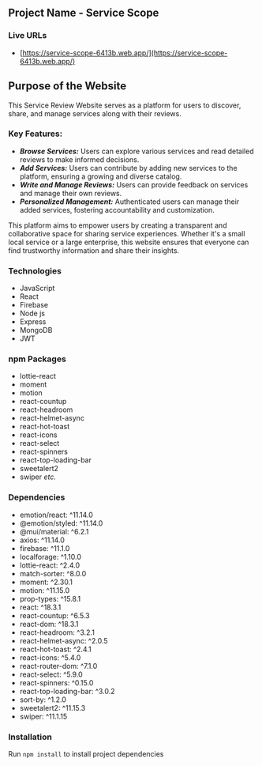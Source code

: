 
## Project Name - Service Scope
### Live URLs 
- [https://service-scope-6413b.web.app/](https://service-scope-6413b.web.app/)

## Purpose of the Website
This Service Review Website serves as a platform for users to discover, share, and manage services along with their reviews.


### Key Features:
- ***Browse Services:*** Users can explore various services and read detailed reviews to make informed decisions.
- ***Add Services:*** Users can contribute by adding new services to the platform, ensuring a growing and diverse catalog.
- ***Write and Manage Reviews:*** Users can provide feedback on services and manage their own reviews.
- ***Personalized Management:*** Authenticated users can manage their added services, fostering accountability and customization.

This platform aims to empower users by creating a transparent and collaborative space for sharing service experiences. Whether it's a small local service or a large enterprise, this website ensures that everyone can find trustworthy information and share their insights.

### Technologies
-  JavaScript
-  React
-  Firebase
-  Node js
-  Express
-  MongoDB
-  JWT

### npm Packages
- lottie-react
- moment
- motion
- react-countup
- react-headroom
- react-helmet-async
- react-hot-toast
- react-icons
- react-select
- react-spinners
- react-top-loading-bar
- sweetalert2
- swiper *etc.*
  
### Dependencies
-  emotion/react: ^11.14.0
-  @emotion/styled: ^11.14.0
-  @mui/material: ^6.2.1
-  axios: ^11.14.0
-  firebase: ^11.1.0
-  localforage: ^1.10.0
-  lottie-react: ^2.4.0
-  match-sorter: ^8.0.0
- moment: ^2.30.1  
- motion: ^11.15.0  
- prop-types: ^15.8.1  
- react: ^18.3.1  
- react-countup: ^6.5.3  
- react-dom: ^18.3.1  
- react-headroom: ^3.2.1  
- react-helmet-async: ^2.0.5  
- react-hot-toast: ^2.4.1  
- react-icons: ^5.4.0  
- react-router-dom: ^7.1.0  
- react-select: ^5.9.0  
- react-spinners: ^0.15.0  
- react-top-loading-bar: ^3.0.2  
- sort-by: ^1.2.0  
- sweetalert2: ^11.15.3  
- swiper: ^11.1.15  

### Installation
Run ```npm install``` to install project dependencies
    


